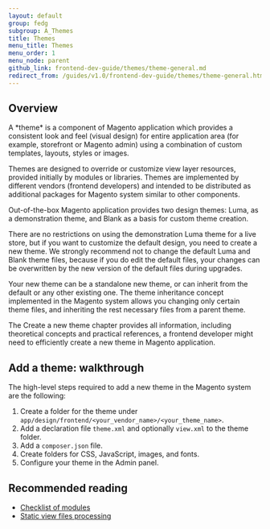 ```yaml
---
layout: default
group: fedg
subgroup: A_Themes
title: Themes
menu_title: Themes
menu_order: 1
menu_node: parent
github_link: frontend-dev-guide/themes/theme-general.md
redirect_from: /guides/v1.0/frontend-dev-guide/themes/theme-general.html
---
```


<h2 id="theme-gen-overview">Overview</h2>
A *theme* is a component of Magento application which provides a consistent look and feel (visual design) for entire application area (for example, storefront or Magento admin) using a combination of custom templates, layouts, styles or images.

Themes are designed to override or customize view layer resources, provided initially by modules or libraries.<!--ADDLINK to Fallback--> Themes are implemented by different vendors (frontend developers) and intended to be distributed as additional packages for Magento system similar to other components.

Out-of-the-box Magento application provides two design themes: Luma, as a demonstration theme, and Blank as a basis for custom theme creation.

There are no restrictions on using the demonstration Luma theme for a live store, but if you want to customize the default design, you need to create a new theme. We strongly recommend not to change the default Luma and Blank theme files, because if you do edit the default files, your changes can be overwritten by the new version of the default files during upgrades.

Your new theme can be a standalone new theme, or can inherit from the default or any other existing one. The theme inheritance concept implemented in the Magento system allows you changing only certain theme files, and inheriting the rest necessary files from a parent theme. <!--ADDLINK Magento Theme Inheritance for details. -->

The Create a new theme chapter provides all information, including theoretical concepts and practical references, a frontend developer might need to efficiently create a new theme in Magento application.

<h2 id="theme-gen-walkthrough">Add a theme: walkthrough</h2>
The high-level steps required to add a new theme in the Magento system are the following:

1. Create a folder for the theme under `app/design/frontend/<your_vendor_name>/<your_theme_name>`.
2. Add a declaration file `theme.xml` and optionally `view.xml` to the theme folder.
3. Add a `composer.json` file.
3. Create folders for CSS, JavaScript, images, and fonts.
4. Configure your theme in the Admin panel.

<h2 id="theme-gen-read">Recommended reading</h2>

* <a href="{{ site.mage2000url }}app/code/Magento" target="_blank">Checklist of modules</a>
* <a href="{{site.gdeurl}}architecture/view/static-process.html" target="_blank">Static view files processing</a>

